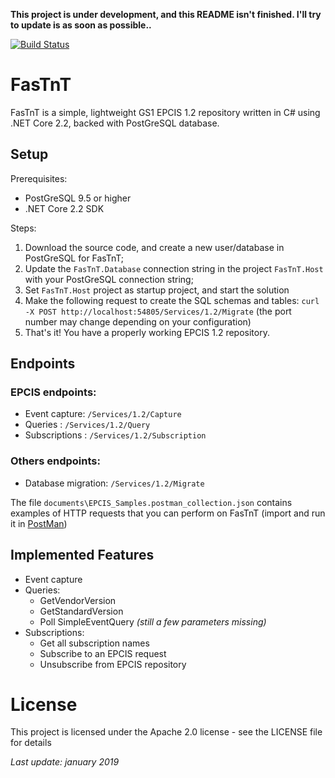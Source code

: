 **This project is under development, and this README isn't finished. I'll try to update is as soon as possible..**

[![Build Status](https://travis-ci.com/louisaxel-ambroise/fastnt.svg?branch=master)](https://travis-ci.com/louisaxel-ambroise/fastnt)

# FasTnT

FasTnT is a simple, lightweight GS1 EPCIS 1.2 repository written in C# using .NET Core 2.2, backed with PostGreSQL database.

## Setup

Prerequisites: 
- PostGreSQL 9.5 or higher
- .NET Core 2.2 SDK

Steps:
1. Download the source code, and create a new user/database in PostGreSQL for FasTnT;
2. Update the `FasTnT.Database` connection string in the project `FasTnT.Host` with your PostGreSQL connection string;
3. Set `FasTnT.Host` project as startup project, and start the solution
4. Make the following request to create the SQL schemas and tables: `curl -X POST http://localhost:54805/Services/1.2/Migrate` (the port number may change depending on your configuration)
5. That's it! You have a properly working EPCIS 1.2 repository.

## Endpoints

### EPCIS endpoints:

- Event capture: `/Services/1.2/Capture` 
- Queries : `/Services/1.2/Query`
- Subscriptions : `/Services/1.2/Subscription`

### Others endpoints:

- Database migration: `/Services/1.2/Migrate`

The file `documents\EPCIS_Samples.postman_collection.json` contains examples of HTTP requests that you can perform on FasTnT (import and run it in [PostMan](https://www.getpostman.com/))

## Implemented Features

- Event capture
- Queries:
  - GetVendorVersion
  - GetStandardVersion
  - Poll SimpleEventQuery _(still a few parameters missing)_
- Subscriptions:
  - Get all subscription names
  - Subscribe to an EPCIS request 
  - Unsubscribe from EPCIS repository

# License

This project is licensed under the Apache 2.0 license - see the LICENSE file for details

_Last update: january 2019_
